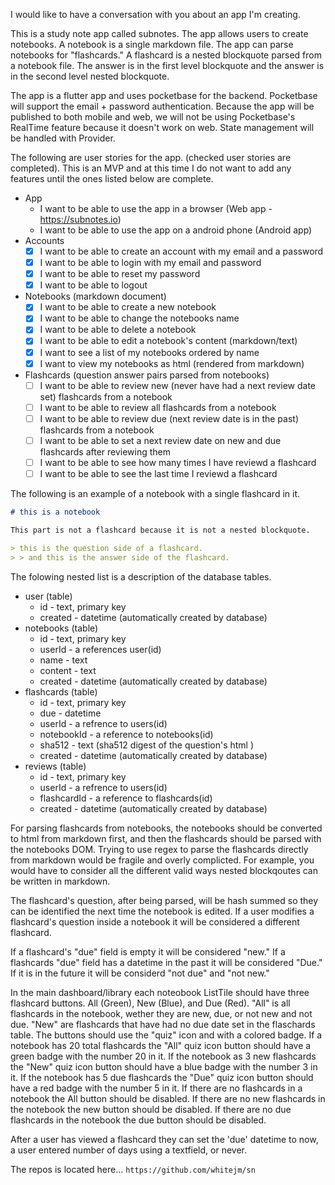 I would like to have a conversation with you about an app I'm creating.

This is a study note app called subnotes. The app allows users to create notebooks. A notebook is a single markdown file. The app can parse notebooks for "flashcards." A flashcard is a nested blockquote parsed from a notebook file. The answer is in the first level blockquote and the answer is in the second level nested blockquote.

The app is a flutter app and uses pocketbase for the backend. Pocketbase will support the email + password authentication. Because the app will be published to both mobile and web, we will not be using Pocketbase's RealTime feature because it doesn't work on web. State management will be handled with Provider.

The following are user stories for the app. (checked user stories are completed). This is an MVP and at this time I do not want to add any features until the ones listed below are complete.

- App
  - I want to be able to use the app in a browser (Web app - https://subnotes.io)
  - I want to be able to use the app on a android phone (Android app)
- Accounts
  - [x] I want to be able to create an account with my email and a password
  - [x] I want to be able to login with my email and password
  - [x] I want to be able to reset my password
  - [x] I want to be able to logout
- Notebooks (markdown document)
  - [x] I want to be able to create a new notebook
  - [x] I want to be able to change the notebooks name
  - [x] I want to be able to delete a notebook
  - [x] I want to be able to edit a notebook's content (markdown/text)
  - [x] I want to see a list of my notebooks ordered by name
  - [x] I want to view my notebooks as html (rendered from markdown)
- Flashcards (question answer pairs parsed from notebooks)
  - [ ] I want to be able to review new (never have had a next review date set) flashcards from a notebook
  - [ ] I want to be able to review all flashcards from a notebook
  - [ ] I want to be able to review due (next review date is in the past) flashcards from a notebook
  - [ ] I want to be able to set a next review date on new and due flashcards after reviewing them
  - [ ] I want to be able to see how many times I have reviewd a flashcard 
  - [ ] I want to be able to see the last time I reviewd a flashcard

The following is an example of a notebook with a single flashcard in it.

```md
# this is a notebook

This part is not a flashcard because it is not a nested blockquote.

> this is the question side of a flashcard.
> > and this is the answer side of the flashcard.
```

The folowing nested list is a description of the database tables.

- user (table)
  - id - text, primary key
  - created - datetime (automatically created by database)
- notebooks (table)
  - id - text, primary key
  - userId - a references user(id)
  - name - text
  - content - text
  - created - datetime (automatically created by database)
- flashcards (table)
  - id - text, primary key
  - due - datetime
  - userId - a refrence to users(id)
  - notebookId - a reference to notebooks(id)
  - sha512 - text (sha512 digest of the question's html )
  - created - datetime (automatically created by database)
- reviews (table)
  - id - text, primary key
  - userId - a refrence to users(id)
  - flashcardId - a reference to flashcards(id)
  - created - datetime (automatically created by database)

For parsing flashcards from notebooks, the notebooks should be converted to html from markdown first, and then the flashcards should be parsed with the notebooks DOM. Trying to use regex to parse the flashcards directly from markdown would be fragile and overly complicted. For example, you would have to consider all the different valid ways nested blockqoutes can be written in markdown.

The flashcard's question, after being parsed, will be hash summed so they can be identified the next time the notebook is edited. If a user modifies a flashcard's question inside a notebook it will be considered a different flashcard.

If a flashcard's "due" field is empty it will be considered "new." If a flashcards "due" field has a datetime in the past it will be considered "Due." If it is in the future it will be considerd "not due" and "not new."

In the main dashboard/library each noteobook ListTile should have three flashcard buttons. All (Green), New (Blue), and Due (Red). "All" is all flashcards in the notebook, wether they are new, due, or not new and not due. "New" are flashcards that have had no due date set in the flaschards table. The buttons should use the "quiz" icon and with a colored badge. If a notebook has 20 total flashcards the "All" quiz icon button should have a green badge with the number 20 in it. If the notebook as 3 new flashcards the "New" quiz icon button should have a blue badge with the number 3 in it. If the notebook has 5 due flashcards the "Due" quiz icon button should have a red badge with the number 5 in it. If there are no flashcards in a notebook the All button should be disabled. If there are no new flashcards in the notebook the new button should be disabled. If there are no due flashcards in the notebook the due button should be disabled.

After a user has viewed a flashcard they can set the 'due' datetime to now, a user entered number of days using a textfield, or never.
 
The repos is located here... `https://github.com/whitejm/sn`

